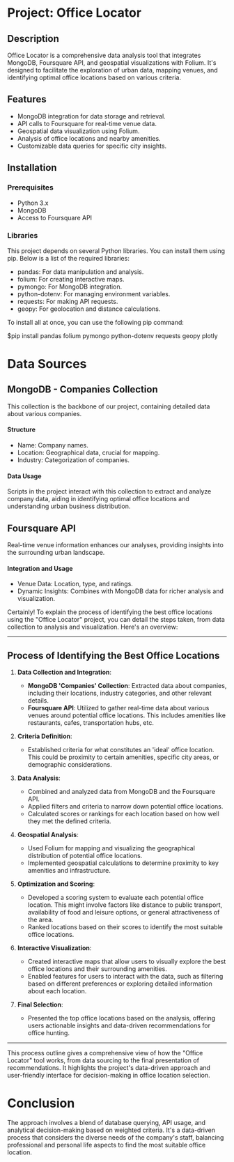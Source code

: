 # Project: Office Locator

## Description

Office Locator is a comprehensive data analysis tool that integrates MongoDB, Foursquare API, and geospatial visualizations with Folium. It's designed to facilitate the exploration of urban data, mapping venues, and identifying optimal office locations based on various criteria.

## Features
- MongoDB integration for data storage and retrieval.
- API calls to Foursquare for real-time venue data.
- Geospatial data visualization using Folium.
- Analysis of office locations and nearby amenities.
- Customizable data queries for specific city insights.

## Installation
### Prerequisites

- Python 3.x
- MongoDB
- Access to Foursquare API

### Libraries

This project depends on several Python libraries. You can install them using pip. Below is a list of the required libraries:

- pandas: For data manipulation and analysis.
- folium: For creating interactive maps.
- pymongo: For MongoDB integration.
- python-dotenv: For managing environment variables.
- requests: For making API requests.
- geopy: For geolocation and distance calculations.

To install all at once, you can use the following pip command:

$pip install pandas folium pymongo python-dotenv requests geopy plotly


# Data Sources
## MongoDB - Companies Collection
This collection is the backbone of our project, containing detailed data about various companies.

#### Structure
- Name: Company names.
- Location: Geographical data, crucial for mapping.
- Industry: Categorization of companies.

#### Data Usage
Scripts in the project interact with this collection to extract and analyze company data, aiding in identifying optimal office locations and understanding urban business distribution.

## Foursquare API
Real-time venue information enhances our analyses, providing insights into the surrounding urban landscape.

#### Integration and Usage
- Venue Data: Location, type, and ratings.
- Dynamic Insights: Combines with MongoDB data for richer analysis and visualization.

Certainly! To explain the process of identifying the best office locations using the "Office Locator" project, you can detail the steps taken, from data collection to analysis and visualization. Here's an overview:

---

## Process of Identifying the Best Office Locations

1. **Data Collection and Integration**:
   - **MongoDB 'Companies' Collection**: Extracted data about companies, including their locations, industry categories, and other relevant details.
   - **Foursquare API**: Utilized to gather real-time data about various venues around potential office locations. This includes amenities like restaurants, cafes, transportation hubs, etc.

2. **Criteria Definition**:
   - Established criteria for what constitutes an 'ideal' office location. This could be proximity to certain amenities, specific city areas, or demographic considerations.

3. **Data Analysis**:
   - Combined and analyzed data from MongoDB and the Foursquare API. 
   - Applied filters and criteria to narrow down potential office locations.
   - Calculated scores or rankings for each location based on how well they met the defined criteria.

4. **Geospatial Analysis**:
   - Used Folium for mapping and visualizing the geographical distribution of potential office locations.
   - Implemented geospatial calculations to determine proximity to key amenities and infrastructure.

5. **Optimization and Scoring**:
   - Developed a scoring system to evaluate each potential office location. This might involve factors like distance to public transport, availability of food and leisure options, or general attractiveness of the area.
   - Ranked locations based on their scores to identify the most suitable office locations.

6. **Interactive Visualization**:
   - Created interactive maps that allow users to visually explore the best office locations and their surrounding amenities.
   - Enabled features for users to interact with the data, such as filtering based on different preferences or exploring detailed information about each location.

7. **Final Selection**:
   - Presented the top office locations based on the analysis, offering users actionable insights and data-driven recommendations for office hunting.

---

This process outline gives a comprehensive view of how the "Office Locator" tool works, from data sourcing to the final presentation of recommendations. It highlights the project's data-driven approach and user-friendly interface for decision-making in office location selection.

# Conclusion
The approach involves a blend of database querying, API usage, and analytical decision-making based on weighted criteria. It's a data-driven process that considers the diverse needs of the company's staff, balancing professional and personal life aspects to find the most suitable office location.
